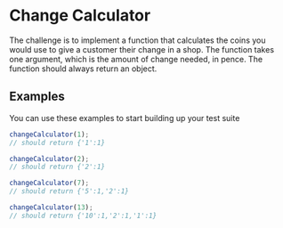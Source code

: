 # Change Calculator

The challenge is to implement a function that calculates the coins you would use to give a customer their change in a shop. The function takes one argument, which is the amount of change needed, in pence. The function should always return an object.

## Examples

You can use these examples to start building up your test suite

```js
changeCalculator(1);
// should return {'1':1}
```

```js
changeCalculator(2);
// should return {'2':1}
```

```js
changeCalculator(7);
// should return {'5':1,'2':1}
```

```js
changeCalculator(13);
// should return {'10':1,'2':1,'1':1}
```

